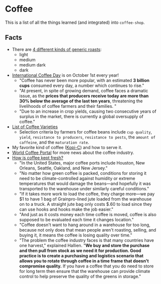 # Coffee

This is a list of all the things learned (and integrated) into `coffee-shop`.

## Facts

 - There are [4 different kinds of generic roasts](https://www.clarioncafe.com/coffee-bean-types/):
    - light
    - medium
    - medium dark
    - dark
 - [International Coffee Day](https://www.internationalcoffeeday.org/) is on October 1st every year!
    - "Coffee has never been more popular, with an estimated **3 billion cups** consumed every day, a number which continues to rise."
    - "At present, in spite of growing demand, coffee faces a dramatic issue, as the **prices that producers receive today are more than 30% below the average of the last ten years**, threatening the livelihoods of coffee farmers and their families. "
    - "Due to an increase in crop yields, causing two consecutive years of surplus in the market, there is currently a global oversupply of coffee."
 - [List of Coffee Varieties](https://en.wikipedia.org/wiki/List_of_coffee_varieties)
    - Selection criteria by farmers for coffee beans include `cup quality`, `yield`, `resistance to producers`, `resistance to pests`, the `amount of caffeine`, and the `maturation rate`.
 - My favorite kind of coffee ([Kopi-C](https://www.travelfish.org/eatandmeet_profile/singapore/central_region/central_area/downtown_singapore/2295)) and how to serve it.
 - [World Coffee Portal](https://www.worldcoffeeportal.com/) for more news about the coffee industry.
 - [How is coffee kept fresh?](https://drinks.seriouseats.com/2013/08/coffee-importing-behind-scenes-coffee-warehouses-where-green-coffee-beans-are-stored.html)
    - "In the United States, major coffee ports include Houston, New Orleans, Seattle, Oakland, and New Jersey."
    - "No matter how green coffee is packed, conditions for storing it need to be climate-controlled against humidity or extreme temperatures that would damage the beans—and hopefully it was transported to the warehouse under similarly careful conditions."
    - "If it takes more work to load the coffee, they charge more—we pay $1 to have 1 bag of Grainpro-lined jute loaded from the warehouse on to a truck. A straight jute bag only costs $.60 to load since they can use hooks and hooks make the job easier."
    - "And just as it costs money each time coffee is moved, coffee is also supposed to be evaluated each time it changes location."
    - "Coffee doesn't want to hang around in a warehouse for too long, because not only does that mean people aren't roasting, selling, and buying it, it means the coffee is losing quality over time."
    - "The problem the coffee industry faces is that many countries have one harvest," explained Hallien. "**We buy and store the purchase and then pull from stock as we need it for production. Good practice is to create a purchasing and logistics scenario that allows you to rotate through coffee in a time frame that doesn't compromise quality.** If you have a coffee that you do need to store for long term then ensure that the warehouse can provide climate control to help preserve the quality of the greens in storage."
